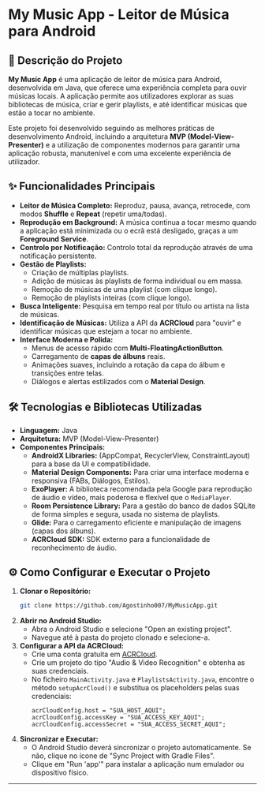 # My Music App - Leitor de Música para Android

## 📖 Descrição do Projeto

**My Music App** é uma aplicação de leitor de música para Android, desenvolvida em Java, que oferece uma experiência completa para ouvir músicas locais. A aplicação permite aos utilizadores explorar as suas bibliotecas de música, criar e gerir playlists, e até identificar músicas que estão a tocar no ambiente.

Este projeto foi desenvolvido seguindo as melhores práticas de desenvolvimento Android, incluindo a arquitetura **MVP (Model-View-Presenter)** e a utilização de componentes modernos para garantir uma aplicação robusta, manutenível e com uma excelente experiência de utilizador.

## ✨ Funcionalidades Principais

* **Leitor de Música Completo:** Reproduz, pausa, avança, retrocede, com modos **Shuffle** e **Repeat** (repetir uma/todas).
* **Reprodução em Background:** A música continua a tocar mesmo quando a aplicação está minimizada ou o ecrã está desligado, graças a um **Foreground Service**.
* **Controlo por Notificação:** Controlo total da reprodução através de uma notificação persistente.
* **Gestão de Playlists:**
    * Criação de múltiplas playlists.
    * Adição de músicas às playlists de forma individual ou em massa.
    * Remoção de músicas de uma playlist (com clique longo).
    * Remoção de playlists inteiras (com clique longo).
* **Busca Inteligente:** Pesquisa em tempo real por título ou artista na lista de músicas.
* **Identificação de Músicas:** Utiliza a API da **ACRCloud** para "ouvir" e identificar músicas que estejam a tocar no ambiente.
* **Interface Moderna e Polida:**
    * Menus de acesso rápido com **Multi-FloatingActionButton**.
    * Carregamento de **capas de álbuns** reais.
    * Animações suaves, incluindo a rotação da capa do álbum e transições entre telas.
    * Diálogos e alertas estilizados com o **Material Design**.


## 🛠️ Tecnologias e Bibliotecas Utilizadas

* **Linguagem:** Java
* **Arquitetura:** MVP (Model-View-Presenter)
* **Componentes Principais:**
    * **AndroidX Libraries:** (AppCompat, RecyclerView, ConstraintLayout) para a base da UI e compatibilidade.
    * **Material Design Components:** Para criar uma interface moderna e responsiva (FABs, Diálogos, Estilos).
    * **ExoPlayer:** A biblioteca recomendada pela Google para reprodução de áudio e vídeo, mais poderosa e flexível que o `MediaPlayer`.
    * **Room Persistence Library:** Para a gestão do banco de dados SQLite de forma simples e segura, usada no sistema de playlists.
    * **Glide:** Para o carregamento eficiente e manipulação de imagens (capas dos álbuns).
    * **ACRCloud SDK:** SDK externo para a funcionalidade de reconhecimento de áudio.

## ⚙️ Como Configurar e Executar o Projeto

1.  **Clonar o Repositório:**
    ```bash
    git clone https://github.com/Agostinho007/MyMusicApp.git
    ```
2.  **Abrir no Android Studio:**
    * Abra o Android Studio e selecione "Open an existing project".
    * Navegue até à pasta do projeto clonado e selecione-a.
3.  **Configurar a API da ACRCloud:**
    * Crie uma conta gratuita em [ACRCloud](https://www.acrcloud.com/).
    * Crie um projeto do tipo "Audio & Video Recognition" e obtenha as suas credenciais.
    * No ficheiro `MainActivity.java` e `PlaylistsActivity.java`, encontre o método `setupAcrCloud()` e substitua os placeholders pelas suas credenciais:
        ```
        acrCloudConfig.host = "SUA_HOST_AQUI";
        acrCloudConfig.accessKey = "SUA_ACCESS_KEY_AQUI";
        acrCloudConfig.accessSecret = "SUA_ACCESS_SECRET_AQUI";
        ```
4.  **Sincronizar e Executar:**
    * O Android Studio deverá sincronizar o projeto automaticamente. Se não, clique no ícone de "Sync Project with Gradle Files".
    * Clique em "Run 'app'" para instalar a aplicação num emulador ou dispositivo físico.

---

